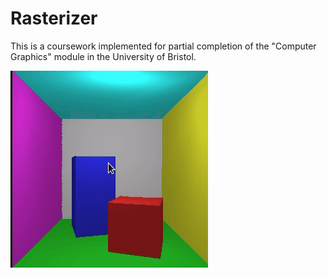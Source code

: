 # Rasterizer

This is a coursework implemented for partial completion of the "Computer Graphics" module in the University of Bristol.

![](animation.gif)
